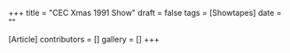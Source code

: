 +++
title = "CEC Xmas 1991 Show"
draft = false
tags = [Showtapes]
date = ""

[Article]
contributors = []
gallery = []
+++